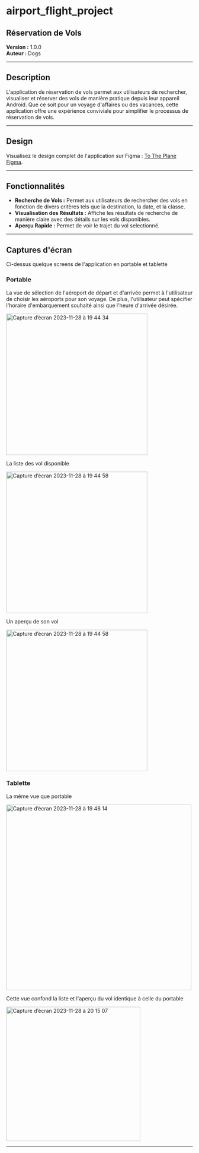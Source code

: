 # airport_flight_project

## Réservation de Vols

**Version :** 1.0.0  
**Auteur :** Dogs

---

## Description

L'application de réservation de vols permet aux utilisateurs de rechercher, visualiser et réserver des vols de manière pratique depuis leur appareil Android. Que ce soit pour un voyage d'affaires ou des vacances, cette application offre une expérience conviviale pour simplifier le processus de réservation de vols.

---

## Design

Visualisez le design complet de l'application sur Figma : [To The Plane Figma](https://www.figma.com/file/xsHQiAC8fLTINAyzev84Il/To-The-Plane-app-(Community)?type=design&node-id=491%3A2795&mode=design&t=vls01uaXtzzne5tC-1).

---

## Fonctionnalités

- **Recherche de Vols :** Permet aux utilisateurs de rechercher des vols en fonction de divers critères tels que la destination, la date, et la classe.
- **Visualisation des Résultats :** Affiche les résultats de recherche de manière claire avec des détails sur les vols disponibles.
- **Aperçu Rapide :** Permet de voir le trajet du vol selectionné.

---

## Captures d'écran

Ci-dessus quelque screens de l'application en portable et tablette

  ### Portable

La vue de sélection de l'aéroport de départ et d'arrivée permet à l'utilisateur de choisir les aéroports pour son voyage. 
De plus, l'utilisateur peut spécifier l'horaire d'embarquement souhaité ainsi que l'heure d'arrivée désirée.

<img width="381" alt="Capture d’écran 2023-11-28 à 19 44 34" src="https://github.com/PilouSquaglia/airport_flight_project/assets/94166764/1d40c85f-359b-420d-99ee-2611967639e8">

La liste des vol disponible

<img width="381" alt="Capture d’écran 2023-11-28 à 19 44 58" src="https://github.com/PilouSquaglia/airport_flight_project/assets/94166764/efc6e147-eb73-48b0-8dc0-20ca0b2174a2">

Un aperçu de son vol

<img width="381" alt="Capture d’écran 2023-11-28 à 19 44 58" src="https://github.com/PilouSquaglia/airport_flight_project/assets/94166764/d8c1926a-0a18-410f-a9f3-7bac3b9c8ca3">

  ### Tablette

La même vue que portable

<img width="500" alt="Capture d’écran 2023-11-28 à 19 48 14" src="https://github.com/PilouSquaglia/airport_flight_project/assets/94166764/842a9cd7-8861-41eb-9f7c-18cbb28c4ba3">

Cette vue confond la liste et l'aperçu du vol identique à celle du portable 

<img width="362" alt="Capture d’écran 2023-11-28 à 20 15 07" src="https://github.com/PilouSquaglia/airport_flight_project/assets/94166764/042dd081-21af-481a-92a9-7d38c27d155a">

---
